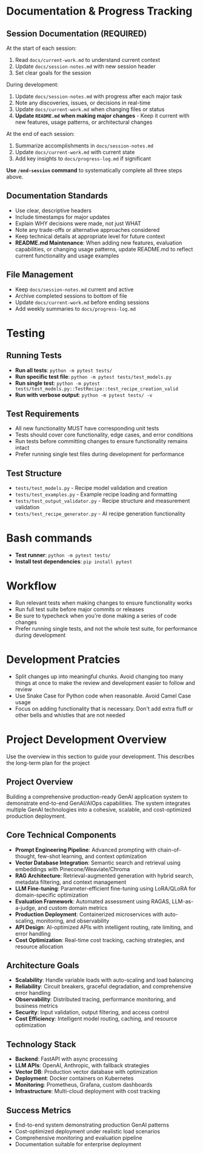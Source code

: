 # Documentation & Progress Tracking

## Session Documentation (REQUIRED)
At the start of each session:
1. Read `docs/current-work.md` to understand current context
2. Update `docs/session-notes.md` with new session header
3. Set clear goals for the session

During development:
1. Update `docs/session-notes.md` with progress after each major task
2. Note any discoveries, issues, or decisions in real-time
3. Update `docs/current-work.md` when changing files or status
4. **Update `README.md` when making major changes** - Keep it current with new features, usage patterns, or architectural changes

At the end of each session:
1. Summarize accomplishments in `docs/session-notes.md`
2. Update `docs/current-work.md` with current state
3. Add key insights to `docs/progress-log.md` if significant

**Use `/end-session` command** to systematically complete all three steps above.

## Documentation Standards
- Use clear, descriptive headers
- Include timestamps for major updates
- Explain WHY decisions were made, not just WHAT
- Note any trade-offs or alternative approaches considered
- Keep technical details at appropriate level for future context
- **README.md Maintenance**: When adding new features, evaluation capabilities, or changing usage patterns, update README.md to reflect current functionality and usage examples

## File Management
- Keep `docs/session-notes.md` current and active
- Archive completed sessions to bottom of file
- Update `docs/current-work.md` before ending sessions
- Add weekly summaries to `docs/progress-log.md`

# Testing

## Running Tests
- **Run all tests**: `python -m pytest tests/`
- **Run specific test file**: `python -m pytest tests/test_models.py`
- **Run single test**: `python -m pytest tests/test_models.py::TestRecipe::test_recipe_creation_valid`
- **Run with verbose output**: `python -m pytest tests/ -v`

## Test Requirements
- All new functionality MUST have corresponding unit tests
- Tests should cover core functionality, edge cases, and error conditions
- Run tests before committing changes to ensure functionality remains intact
- Prefer running single test files during development for performance

## Test Structure
- `tests/test_models.py` - Recipe model validation and creation
- `tests/test_examples.py` - Example recipe loading and formatting
- `tests/test_output_validator.py` - Recipe structure and measurement validation
- `tests/test_recipe_generator.py` - AI recipe generation functionality

# Bash commands
- **Test runner**: `python -m pytest tests/`
- **Install test dependencies**: `pip install pytest`

# Workflow
- Run relevant tests when making changes to ensure functionality works
- Run full test suite before major commits or releases
- Be sure to typecheck when you're done making a series of code changes
- Prefer running single tests, and not the whole test suite, for performance during development

# Development Pratcies
- Split changes up into meaningful chunks. Avoid changing too many things at once to make the review and development easier to follow and review
- Use Snake Case for Python code when reasonable. Avoid Camel Case usage
- Focus on adding functionality that is necessary. Don't add extra fluff or other bells and whistles that are not needed

# Project Development Overview

Use the overview in this section to guide your development. This describes the long-term plan for the project

## Project Overview
Building a comprehensive production-ready GenAI application system to demonstrate end-to-end GenAI/AIOps capabilities. The system integrates multiple GenAI technologies into a cohesive, scalable, and cost-optimized production deployment.

## Core Technical Components
- **Prompt Engineering Pipeline**: Advanced prompting with chain-of-thought, few-shot learning, and context optimization
- **Vector Database Integration**: Semantic search and retrieval using embeddings with Pinecone/Weaviate/Chroma
- **RAG Architecture**: Retrieval-augmented generation with hybrid search, metadata filtering, and context management
- **LLM Fine-tuning**: Parameter-efficient fine-tuning using LoRA/QLoRA for domain-specific optimization
- **Evaluation Framework**: Automated assessment using RAGAS, LLM-as-a-judge, and custom domain metrics
- **Production Deployment**: Containerized microservices with auto-scaling, monitoring, and observability
- **API Design**: AI-optimized APIs with intelligent routing, rate limiting, and error handling
- **Cost Optimization**: Real-time cost tracking, caching strategies, and resource allocation

## Architecture Goals
- **Scalability**: Handle variable loads with auto-scaling and load balancing
- **Reliability**: Circuit breakers, graceful degradation, and comprehensive error handling  
- **Observability**: Distributed tracing, performance monitoring, and business metrics
- **Security**: Input validation, output filtering, and access control
- **Cost Efficiency**: Intelligent model routing, caching, and resource optimization

## Technology Stack
- **Backend**: FastAPI with async processing
- **LLM APIs**: OpenAI, Anthropic, with fallback strategies
- **Vector DB**: Production vector database with optimization
- **Deployment**: Docker containers on Kubernetes
- **Monitoring**: Prometheus, Grafana, custom dashboards
- **Infrastructure**: Multi-cloud deployment with cost tracking

## Success Metrics
- End-to-end system demonstrating production GenAI patterns
- Cost-optimized deployment under realistic load scenarios  
- Comprehensive monitoring and evaluation pipeline
- Documentation suitable for enterprise deployment